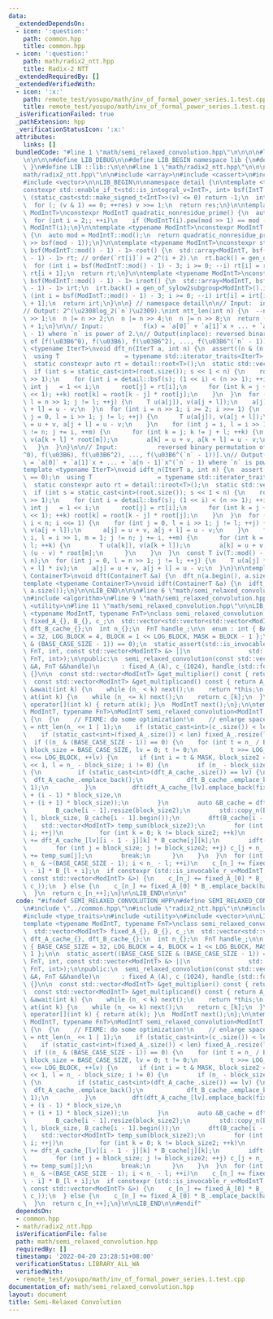 ```yaml
---
data:
  _extendedDependsOn:
  - icon: ':question:'
    path: common.hpp
    title: common.hpp
  - icon: ':question:'
    path: math/radix2_ntt.hpp
    title: Radix-2 NTT
  _extendedRequiredBy: []
  _extendedVerifiedWith:
  - icon: ':x:'
    path: remote_test/yosupo/math/inv_of_formal_power_series.1.test.cpp
    title: remote_test/yosupo/math/inv_of_formal_power_series.1.test.cpp
  _isVerificationFailed: true
  _pathExtension: hpp
  _verificationStatusIcon: ':x:'
  attributes:
    links: []
  bundledCode: "#line 1 \"math/semi_relaxed_convolution.hpp\"\n\n\n\n#line 1 \"common.hpp\"\
    \n\n\n\n#define LIB_DEBUG\n\n#define LIB_BEGIN namespace lib {\n#define LIB_END\
    \ }\n#define LIB ::lib::\n\n\n#line 1 \"math/radix2_ntt.hpp\"\n\n\n\n#line 5 \"\
    math/radix2_ntt.hpp\"\n\n#include <array>\n#include <cassert>\n#include <type_traits>\n\
    #include <vector>\n\nLIB_BEGIN\n\nnamespace detail {\n\ntemplate <typename IntT>\n\
    constexpr std::enable_if_t<std::is_integral_v<IntT>, int> bsf(IntT v) {\n  if\
    \ (static_cast<std::make_signed_t<IntT>>(v) <= 0) return -1;\n  int res = 0;\n\
    \  for (; (v & 1) == 0; ++res) v >>= 1;\n  return res;\n}\n\ntemplate <typename\
    \ ModIntT>\nconstexpr ModIntT quadratic_nonresidue_prime() {\n  auto mod = ModIntT::mod();\n\
    \  for (int i = 2;; ++i)\n    if (ModIntT(i).pow(mod >> 1) == mod - 1) return\
    \ ModIntT(i);\n}\n\ntemplate <typename ModIntT>\nconstexpr ModIntT gen_of_sylow2subgroup()\
    \ {\n  auto mod = ModIntT::mod();\n  return quadratic_nonresidue_prime<ModIntT>().pow(mod\
    \ >> bsf(mod - 1));\n}\n\ntemplate <typename ModIntT>\nconstexpr std::array<ModIntT,\
    \ bsf(ModIntT::mod() - 1) - 1> root() {\n  std::array<ModIntT, bsf(ModIntT::mod()\
    \ - 1) - 1> rt; // order(`rt[i]`) = 2^(i + 2).\n  rt.back() = gen_of_sylow2subgroup<ModIntT>();\n\
    \  for (int i = bsf(ModIntT::mod() - 1) - 3; i >= 0; --i) rt[i] = rt[i + 1] *\
    \ rt[i + 1];\n  return rt;\n}\n\ntemplate <typename ModIntT>\nconstexpr std::array<ModIntT,\
    \ bsf(ModIntT::mod() - 1) - 1> iroot() {\n  std::array<ModIntT, bsf(ModIntT::mod()\
    \ - 1) - 1> irt;\n  irt.back() = gen_of_sylow2subgroup<ModIntT>().inv();\n  for\
    \ (int i = bsf(ModIntT::mod() - 1) - 3; i >= 0; --i) irt[i] = irt[i + 1] * irt[i\
    \ + 1];\n  return irt;\n}\n\n} // namespace detail\n\n// Input:  integer `n`.\n\
    // Output: 2^(\u2308log_2(`n`)\u2309).\nint ntt_len(int n) {\n  --n;\n  n |= n\
    \ >> 1;\n  n |= n >> 2;\n  n |= n >> 4;\n  n |= n >> 8;\n  return (n | n >> 16)\
    \ + 1;\n}\n\n// Input:           f(x) = `a[0]` + `a[1]`x + ... + `a[n - 1]`x^(`n`\
    \ - 1) where `n` is power of 2.\n// Output(inplace): reversed binary permutation\
    \ of [f(\u03B6^0), f(\u03B6), f(\u03B6^2), ..., f(\u03B6^(`n` - 1))].\ntemplate\
    \ <typename IterT>\nvoid dft_n(IterT a, int n) {\n  assert((n & (n - 1)) == 0);\n\
    \  using T                  = typename std::iterator_traits<IterT>::value_type;\n\
    \  static constexpr auto rt = detail::root<T>();\n  static std::vector<T> root(1);\n\
    \  if (int s = static_cast<int>(root.size()); s << 1 < n) {\n    root.resize(n\
    \ >> 1);\n    for (int i = detail::bsf(s); (1 << i) < (n >> 1); ++i) {\n     \
    \ int j   = 1 << i;\n      root[j] = rt[i];\n      for (int k = j + 1; k < (j\
    \ << 1); ++k) root[k] = root[k - j] * root[j];\n    }\n  }\n  for (int j = 0,\
    \ l = n >> 1; j != l; ++j) {\n    T u(a[j]), v(a[j + l]);\n    a[j] = u + v, a[j\
    \ + l] = u - v;\n  }\n  for (int i = n >> 1; i >= 2; i >>= 1) {\n    for (int\
    \ j = 0, l = i >> 1; j != l; ++j) {\n      T u(a[j]), v(a[j + l]);\n      a[j]\
    \ = u + v, a[j + l] = u - v;\n    }\n    for (int j = i, l = i >> 1, m = 1; j\
    \ != n; j += i, ++m) {\n      for (int k = j; k != j + l; ++k) {\n        T u(a[k]),\
    \ v(a[k + l] * root[m]);\n        a[k] = u + v, a[k + l] = u - v;\n      }\n \
    \   }\n  }\n}\n\n// Input:           reversed binary permutation of [f(\u03B6\
    ^0), f(\u03B6), f(\u03B6^2), ..., f(\u03B6^(`n` - 1))].\n// Output(inplace): f(x)\
    \ = `a[0]` + `a[1]`x + ... + `a[n - 1]`x^(`n` - 1) where `n` is power of 2.\n\
    template <typename IterT>\nvoid idft_n(IterT a, int n) {\n  assert((n & (n - 1))\
    \ == 0);\n  using T                  = typename std::iterator_traits<IterT>::value_type;\n\
    \  static constexpr auto rt = detail::iroot<T>();\n  static std::vector<T> root(1);\n\
    \  if (int s = static_cast<int>(root.size()); s << 1 < n) {\n    root.resize(n\
    \ >> 1);\n    for (int i = detail::bsf(s); (1 << i) < (n >> 1); ++i) {\n     \
    \ int j   = 1 << i;\n      root[j] = rt[i];\n      for (int k = j + 1; k < (j\
    \ << 1); ++k) root[k] = root[k - j] * root[j];\n    }\n  }\n  for (int i = 2;\
    \ i < n; i <<= 1) {\n    for (int j = 0, l = i >> 1; j != l; ++j) {\n      T u(a[j]),\
    \ v(a[j + l]);\n      a[j] = u + v, a[j + l] = u - v;\n    }\n    for (int j =\
    \ i, l = i >> 1, m = 1; j != n; j += i, ++m) {\n      for (int k = j; k != j +\
    \ l; ++k) {\n        T u(a[k]), v(a[k + l]);\n        a[k] = u + v, a[k + l] =\
    \ (u - v) * root[m];\n      }\n    }\n  }\n  const T iv(T::mod() - T::mod() /\
    \ n);\n  for (int j = 0, l = n >> 1; j != l; ++j) {\n    T u(a[j] * iv), v(a[j\
    \ + l] * iv);\n    a[j] = u + v, a[j + l] = u - v;\n  }\n}\n\ntemplate <typename\
    \ ContainerT>\nvoid dft(ContainerT &a) {\n  dft_n(a.begin(), a.size());\n}\n\n\
    template <typename ContainerT>\nvoid idft(ContainerT &a) {\n  idft_n(a.begin(),\
    \ a.size());\n}\n\nLIB_END\n\n\n#line 6 \"math/semi_relaxed_convolution.hpp\"\n\
    \n#include <algorithm>\n#line 9 \"math/semi_relaxed_convolution.hpp\"\n#include\
    \ <utility>\n#line 11 \"math/semi_relaxed_convolution.hpp\"\n\nLIB_BEGIN\n\ntemplate\
    \ <typename ModIntT, typename FnT>\nclass semi_relaxed_convolution {\n  std::vector<ModIntT>\
    \ fixed_A_{}, B_{}, c_;\n  std::vector<std::vector<std::vector<ModIntT>>> dft_A_cache_{},\
    \ dft_B_cache_{};\n  int n_{};\n  FnT handle_;\n\n  enum : int { BASE_CASE_SIZE\
    \ = 32, LOG_BLOCK = 4, BLOCK = 1 << LOG_BLOCK, MASK = BLOCK - 1 };\n\n  static_assert((BASE_CASE_SIZE\
    \ & (BASE_CASE_SIZE - 1)) == 0);\n  static_assert(std::is_invocable_r_v<ModIntT,\
    \ FnT, int, const std::vector<ModIntT> &> ||\n                std::is_invocable_r_v<ModIntT,\
    \ FnT, int>);\n\npublic:\n  semi_relaxed_convolution(const std::vector<ModIntT>\
    \ &A, FnT &&handle)\n      : fixed_A_(A), c_(1024), handle_(std::forward<FnT>(handle))\
    \ {}\n\n  const std::vector<ModIntT> &get_multiplier() const { return B_; }\n\
    \  const std::vector<ModIntT> &get_multiplicand() const { return A_; }\n  semi_relaxed_convolution\
    \ &await(int k) {\n    while (n_ < k) next();\n    return *this;\n  }\n  ModIntT\
    \ at(int k) {\n    while (n_ <= k) next();\n    return c_[k];\n  }\n  ModIntT\
    \ operator[](int k) { return at(k); }\n  ModIntT next();\n};\n\ntemplate <typename\
    \ ModIntT, typename FnT>\nModIntT semi_relaxed_convolution<ModIntT, FnT>::next()\
    \ {\n  {\n    // FIXME: do some optimization!\n    // enlarge space\n    int len\
    \ = ntt_len(n_ << 1 | 1);\n    if (static_cast<int>(c_.size()) < len) c_.resize(len);\n\
    \    if (static_cast<int>(fixed_A_.size()) < len) fixed_A_.resize(len);\n  }\n\
    \  if ((n_ & (BASE_CASE_SIZE - 1)) == 0) {\n    for (int t = n_ / BASE_CASE_SIZE,\
    \ block_size = BASE_CASE_SIZE, lv = 0; t != 0;\n         t >>= LOG_BLOCK, block_size\
    \ <<= LOG_BLOCK, ++lv) {\n      if (int i = t & MASK, block_size2 = block_size\
    \ << 1, l = n_ - block_size; i != 0) {\n        if (n_ - block_size * i == 0)\
    \ {\n          if (static_cast<int>(dft_A_cache_.size()) == lv) {\n          \
    \  dft_A_cache_.emplace_back();\n            dft_B_cache_.emplace_back(BLOCK -\
    \ 1);\n          }\n          dft(dft_A_cache_[lv].emplace_back(fixed_A_.begin()\
    \ + (i - 1) * block_size,\n                                            fixed_A_.begin()\
    \ + (i + 1) * block_size));\n        }\n        auto &B_cache = dft_B_cache_[lv];\n\
    \        B_cache[i - 1].resize(block_size2);\n        std::copy_n(B_.begin() +\
    \ l, block_size, B_cache[i - 1].begin());\n        dft(B_cache[i - 1]);\n    \
    \    std::vector<ModIntT> temp_sum(block_size2);\n        for (int j = 0; j <\
    \ i; ++j)\n          for (int k = 0; k != block_size2; ++k)\n            temp_sum[k]\
    \ += dft_A_cache_[lv][i - 1 - j][k] * B_cache[j][k];\n        idft(temp_sum);\n\
    \        for (int j = block_size; j != block_size2; ++j) c_[j + n_ - block_size]\
    \ += temp_sum[j];\n        break;\n      }\n    }\n  }\n  for (int i = 0, l =\
    \ n_ & ~(BASE_CASE_SIZE - 1); i < n_ - l; ++i)\n    c_[n_] += fixed_A_[n_ - l\
    \ - i] * B_[l + i];\n  if constexpr (std::is_invocable_r_v<ModIntT, FnT, int,\
    \ const std::vector<ModIntT> &>) {\n    c_[n_] += fixed_A_[0] * B_.emplace_back(handle_(n_,\
    \ c_));\n  } else {\n    c_[n_] += fixed_A_[0] * B_.emplace_back(handle_(n_));\n\
    \  }\n  return c_[n_++];\n}\n\nLIB_END\n\n\n"
  code: "#ifndef SEMI_RELAXED_CONVOLUTION_HPP\n#define SEMI_RELAXED_CONVOLUTION_HPP\n\
    \n#include \"../common.hpp\"\n#include \"radix2_ntt.hpp\"\n\n#include <algorithm>\n\
    #include <type_traits>\n#include <utility>\n#include <vector>\n\nLIB_BEGIN\n\n\
    template <typename ModIntT, typename FnT>\nclass semi_relaxed_convolution {\n\
    \  std::vector<ModIntT> fixed_A_{}, B_{}, c_;\n  std::vector<std::vector<std::vector<ModIntT>>>\
    \ dft_A_cache_{}, dft_B_cache_{};\n  int n_{};\n  FnT handle_;\n\n  enum : int\
    \ { BASE_CASE_SIZE = 32, LOG_BLOCK = 4, BLOCK = 1 << LOG_BLOCK, MASK = BLOCK -\
    \ 1 };\n\n  static_assert((BASE_CASE_SIZE & (BASE_CASE_SIZE - 1)) == 0);\n  static_assert(std::is_invocable_r_v<ModIntT,\
    \ FnT, int, const std::vector<ModIntT> &> ||\n                std::is_invocable_r_v<ModIntT,\
    \ FnT, int>);\n\npublic:\n  semi_relaxed_convolution(const std::vector<ModIntT>\
    \ &A, FnT &&handle)\n      : fixed_A_(A), c_(1024), handle_(std::forward<FnT>(handle))\
    \ {}\n\n  const std::vector<ModIntT> &get_multiplier() const { return B_; }\n\
    \  const std::vector<ModIntT> &get_multiplicand() const { return A_; }\n  semi_relaxed_convolution\
    \ &await(int k) {\n    while (n_ < k) next();\n    return *this;\n  }\n  ModIntT\
    \ at(int k) {\n    while (n_ <= k) next();\n    return c_[k];\n  }\n  ModIntT\
    \ operator[](int k) { return at(k); }\n  ModIntT next();\n};\n\ntemplate <typename\
    \ ModIntT, typename FnT>\nModIntT semi_relaxed_convolution<ModIntT, FnT>::next()\
    \ {\n  {\n    // FIXME: do some optimization!\n    // enlarge space\n    int len\
    \ = ntt_len(n_ << 1 | 1);\n    if (static_cast<int>(c_.size()) < len) c_.resize(len);\n\
    \    if (static_cast<int>(fixed_A_.size()) < len) fixed_A_.resize(len);\n  }\n\
    \  if ((n_ & (BASE_CASE_SIZE - 1)) == 0) {\n    for (int t = n_ / BASE_CASE_SIZE,\
    \ block_size = BASE_CASE_SIZE, lv = 0; t != 0;\n         t >>= LOG_BLOCK, block_size\
    \ <<= LOG_BLOCK, ++lv) {\n      if (int i = t & MASK, block_size2 = block_size\
    \ << 1, l = n_ - block_size; i != 0) {\n        if (n_ - block_size * i == 0)\
    \ {\n          if (static_cast<int>(dft_A_cache_.size()) == lv) {\n          \
    \  dft_A_cache_.emplace_back();\n            dft_B_cache_.emplace_back(BLOCK -\
    \ 1);\n          }\n          dft(dft_A_cache_[lv].emplace_back(fixed_A_.begin()\
    \ + (i - 1) * block_size,\n                                            fixed_A_.begin()\
    \ + (i + 1) * block_size));\n        }\n        auto &B_cache = dft_B_cache_[lv];\n\
    \        B_cache[i - 1].resize(block_size2);\n        std::copy_n(B_.begin() +\
    \ l, block_size, B_cache[i - 1].begin());\n        dft(B_cache[i - 1]);\n    \
    \    std::vector<ModIntT> temp_sum(block_size2);\n        for (int j = 0; j <\
    \ i; ++j)\n          for (int k = 0; k != block_size2; ++k)\n            temp_sum[k]\
    \ += dft_A_cache_[lv][i - 1 - j][k] * B_cache[j][k];\n        idft(temp_sum);\n\
    \        for (int j = block_size; j != block_size2; ++j) c_[j + n_ - block_size]\
    \ += temp_sum[j];\n        break;\n      }\n    }\n  }\n  for (int i = 0, l =\
    \ n_ & ~(BASE_CASE_SIZE - 1); i < n_ - l; ++i)\n    c_[n_] += fixed_A_[n_ - l\
    \ - i] * B_[l + i];\n  if constexpr (std::is_invocable_r_v<ModIntT, FnT, int,\
    \ const std::vector<ModIntT> &>) {\n    c_[n_] += fixed_A_[0] * B_.emplace_back(handle_(n_,\
    \ c_));\n  } else {\n    c_[n_] += fixed_A_[0] * B_.emplace_back(handle_(n_));\n\
    \  }\n  return c_[n_++];\n}\n\nLIB_END\n\n#endif"
  dependsOn:
  - common.hpp
  - math/radix2_ntt.hpp
  isVerificationFile: false
  path: math/semi_relaxed_convolution.hpp
  requiredBy: []
  timestamp: '2022-04-20 23:28:51+08:00'
  verificationStatus: LIBRARY_ALL_WA
  verifiedWith:
  - remote_test/yosupo/math/inv_of_formal_power_series.1.test.cpp
documentation_of: math/semi_relaxed_convolution.hpp
layout: document
title: Semi-Relaxed Convolution
---
```

